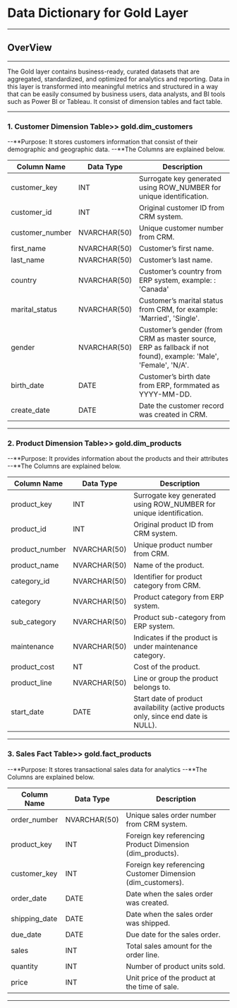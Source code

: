 # Data Dictionary for Gold Layer
---

## OverView
---
The Gold layer contains business-ready, curated datasets that are aggregated, standardized, and optimized for analytics and reporting. 
Data in this layer is transformed into meaningful metrics and structured in a way 
that can be easily consumed by business users, data analysts, and BI tools such as Power BI or Tableau.
It consist of dimension tables and fact table.

---
### 1. Customer Dimension Table>> gold.dim_customers
 --**Purpose: It stores customers information that consist of their demographic and geographic data.
 --**The Columns are explained below. 

| Column Name    | Data Type   | Description                                                                                                    |
|----------------|-------------|----------------------------------------------------------------------------------------------------------------|
| customer_key   | INT         | Surrogate key generated using ROW_NUMBER for unique identification.                                            |
| customer_id    | INT         | Original customer ID from CRM system.                                                                          |
| customer_number| NVARCHAR(50)| Unique customer number from CRM.                                                                               |
| first_name     | NVARCHAR(50)| Customer’s first name.                                                                                         |
| last_name      | NVARCHAR(50)| Customer’s last name.                                                                                          |
| country        | NVARCHAR(50)| Customer’s country from ERP system, example: : 'Canada'                                                        |
| marital_status | NVARCHAR(50)| Customer’s marital status from CRM, for example: 'Married', 'Single'.                                          |
| gender         | NVARCHAR(50)| Customer’s gender (from CRM as master source, ERP as fallback if not found), example: 'Male', 'Female', 'N/A'. |
| birth_date     | DATE        | Customer’s birth date from ERP, formmated as YYYY-MM-DD.                                                       |
| create_date    | DATE        | Date the customer record was created in CRM.                                                                   |
---
### 2. Product Dimension Table>> gold.dim_products
 --**Purpose: It provides information about the products and their attributes
 --**The Columns are explained below.

| Column Name    | Data Type   | Description                                                                        |
|----------------|-------------|------------------------------------------------------------------------------------|
| product_key    | INT         | Surrogate key generated using ROW_NUMBER for unique identification.                |
| product_id     | INT         | Original product ID from CRM system.                                               |
| product_number | NVARCHAR(50)| Unique product number from CRM.                                                    |
| product_name   | NVARCHAR(50)| Name of the product.                                                               |
| category_id    | NVARCHAR(50)| Identifier for product category from CRM.                                          |
| category       | NVARCHAR(50)| Product category from ERP system.                                                  |
| sub_category   | NVARCHAR(50)| Product sub-category from ERP system.                                              |
| maintenance    | NVARCHAR(50)| Indicates if the product is under maintenance category.                            |
| product_cost   | NT          | Cost of the product.                                                               |
| product_line   | NVARCHAR(50)| Line or group the product belongs to.                                              |
| start_date     | DATE        | Start date of product availability (active products only, since end date is NULL). |
---
### 3. Sales Fact Table>> gold.fact_products
 --**Purpose: It stores transactional sales data for analytics
 --**The Columns are explained below.

| Column Name   | Data Type     | Description                                                                 |
|---------------|--------------|-----------------------------------------------------------------------------|
| order_number  | NVARCHAR(50) | Unique sales order number from CRM system.                                   |
| product_key   | INT          | Foreign key referencing Product Dimension (dim_products).                    |
| customer_key  | INT          | Foreign key referencing Customer Dimension (dim_customers).                  |
| order_date    | DATE         | Date when the sales order was created.                                       |
| shipping_date | DATE         | Date when the sales order was shipped.                                       |
| due_date      | DATE         | Due date for the sales order.                                                |
| sales         | INT          | Total sales amount for the order line.                                       |
| quantity      | INT          | Number of product units sold.                                                |
| price         | INT          | Unit price of the product at the time of sale.                               |
---











